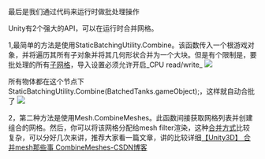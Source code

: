 最后是我们通过代码来运行时做批处理操作

Unity有2个强大的API，可以在运行时合并网格。

1,最简单的方法是使用StaticBatchingUtility.Combine。该函数传入一个根游戏对象，并将遍历其所有子对象并将其几何形状合并为一个大块。但是有个限制是，要批处理的所有[子网格](https://zhida.zhihu.com/search?content_id=168438663&content_type=Article&match_order=1&q=%E5%AD%90%E7%BD%91%E6%A0%BC&zhida_source=entity)，导入设置必须允许开启_CPU read/write_
![](https://pica.zhimg.com/v2-265723452931d768a1248630b18f1b4c_b.jpg)

所有物体都在这个节点下StaticBatchingUtility.Combine(BatchedTanks.gameObject);，这样就自动合批了
![](https://pica.zhimg.com/v2-344d4eadae8c1e1139a742d10261be0e_b.jpg)

  

2，第二种方法是使用Mesh.CombineMeshes。此函数间接获取网格列表并创建组合的网格。然后，你可以将该网格分配给mesh filter渲染，这种[合并方式](https://zhida.zhihu.com/search?content_id=168438663&content_type=Article&match_order=1&q=%E5%90%88%E5%B9%B6%E6%96%B9%E5%BC%8F&zhida_source=entity)比较复杂，可以分好几次来讲，推荐大家看一篇文章，讲的比较详细[【Unity3D】 合并mesh那些事 CombineMeshes-CSDN博客](https://blog.csdn.net/tw_345/article/details/79771454)